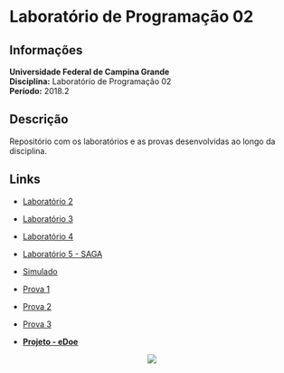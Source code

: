 # Laboratório de Programação 02

## Informações

**Universidade Federal de Campina Grande**  
**Disciplina:** Laboratório de Programação 02  
**Período:** 2018.2

## Descrição

Repositório com os laboratórios e as provas desenvolvidas ao longo da disciplina.

## Links

* [Laboratório 2](/Laboratorio_2 "LABORATÓRIO 2")
* [Laboratório 3](/Laboratorio_3 "LABORATÓRIO 3")
* [Laboratório 4](/Laboratorio_4 "LABORATÓRIO 4")
* [Laboratório 5 - SAGA](https://github.com/HigorSnt/SAGA "SAGA")  
* [Simulado](/Simulado "Simulado")  
* [Prova 1](/Prova1 "Prova 1")
* [Prova 2](/Prova2 "Prova 2")
* [Prova 3](/Prova3 "Prova 3")  

* [**Projeto - eDoe**](https://github.com/HigorSnt/eDoe "eDoe")


<p align="center">
  <img src="http://alumni.computacao.ufcg.edu.br/static/logica/images/logo.png"/>
</p>
